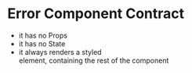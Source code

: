 # Error Component Contract

* it has no Props
* it has no State
* it always renders a styled <div> element, containing the rest of the component

